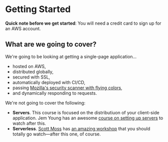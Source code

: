 # Getting Started

**Quick note before we get started**: You will need a credit card to sign up for an AWS account.

## What are we going to cover?

We're going to be looking at getting a single-page application…

- hosted on AWS,
- distributed globally,
- secured with SSL,
- automatically deployed with CI/CD,
- passing [Mozilla's security scanner with flying colors](https://observatory.mozilla.org/),
- and dynamically responding to requests.

We're not going to cover the following:

- **Servers**. This course is focused on the distributiuon of your client-side application. Jem Young has an awesome [course on setting up servers](https://frontendmasters.com/courses/fullstack-v2/) to watch after this.
- **Serverless**. [Scott Moss](https://frontendmasters.com/teachers/scott-moss/) has [an amazing workshop](https://frontendmasters.com/courses/serverless-aws/) that you should totally go watch—after this one, of course.
